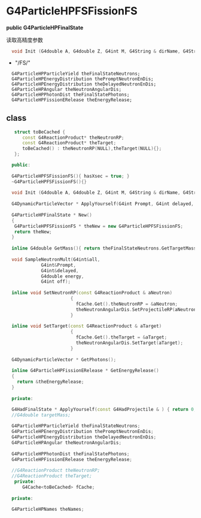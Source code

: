 <!-- G4ParticleHPFSFissionFS.md --- 
;; 
;; Description: 
;; Author: Hongyi Wu(吴鸿毅)
;; Email: wuhongyi@qq.com 
;; Created: 日 9月  2 10:44:23 2018 (+0800)
;; Last-Updated: 日 9月  2 11:07:45 2018 (+0800)
;;           By: Hongyi Wu(吴鸿毅)
;;     Update #: 2
;; URL: http://wuhongyi.cn -->

# G4ParticleHPFSFissionFS

**public G4ParticleHPFinalState**

读取高精度参数

```cpp
  void Init (G4double A, G4double Z, G4int M, G4String & dirName, G4String & aFSType, G4ParticleDefinition*);
```

- "/FS/"

```
  G4ParticleHPParticleYield theFinalStateNeutrons;
  G4ParticleHPEnergyDistribution thePromptNeutronEnDis;
  G4ParticleHPEnergyDistribution theDelayedNeutronEnDis;
  G4ParticleHPAngular theNeutronAngularDis;
  G4ParticleHPPhotonDist theFinalStatePhotons;
  G4ParticleHPFissionERelease theEnergyRelease;
```


## class

```cpp
   struct toBeCached {
      const G4ReactionProduct* theNeutronRP;
      const G4ReactionProduct* theTarget;
      toBeCached() : theNeutronRP(NULL),theTarget(NULL){};
   };

  public:
  
  G4ParticleHPFSFissionFS(){ hasXsec = true; }
  ~G4ParticleHPFSFissionFS(){}
  
  void Init (G4double A, G4double Z, G4int M, G4String & dirName, G4String & aFSType, G4ParticleDefinition*);
  
  G4DynamicParticleVector * ApplyYourself(G4int Prompt, G4int delayed, G4double *decayconst);
  
  G4ParticleHPFinalState * New() 
  {
   G4ParticleHPFSFissionFS * theNew = new G4ParticleHPFSFissionFS;
   return theNew;
  }
  
  inline G4double GetMass(){ return theFinalStateNeutrons.GetTargetMass(); }
  
  void SampleNeutronMult(G4int&all, 
	  		 G4int&Prompt, 
			 G4int&delayed, 
			 G4double energy,
			 G4int off);
						 
  inline void SetNeutronRP(const G4ReactionProduct & aNeutron)
                        { 
                          fCache.Get().theNeutronRP = &aNeutron; 
                          theNeutronAngularDis.SetProjectileRP(aNeutron);
                        }
  
  inline void SetTarget(const G4ReactionProduct & aTarget)
                        { 
                          fCache.Get().theTarget = &aTarget; 
                          theNeutronAngularDis.SetTarget(aTarget);
                        }
    
  G4DynamicParticleVector * GetPhotons();
  
  inline G4ParticleHPFissionERelease * GetEnergyRelease()
  {
    return &theEnergyRelease;
  }
  
  private:

  G4HadFinalState * ApplyYourself(const G4HadProjectile & ) { return 0; }  
  //G4double targetMass;
  
  G4ParticleHPParticleYield theFinalStateNeutrons;
  G4ParticleHPEnergyDistribution thePromptNeutronEnDis;
  G4ParticleHPEnergyDistribution theDelayedNeutronEnDis;
  G4ParticleHPAngular theNeutronAngularDis;
  
  G4ParticleHPPhotonDist theFinalStatePhotons;
  G4ParticleHPFissionERelease theEnergyRelease;
  
  //G4ReactionProduct theNeutronRP;
  //G4ReactionProduct theTarget;
   private:
      G4Cache<toBeCached> fCache;
  
  private:
  
  G4ParticleHPNames theNames;
```

<!-- G4ParticleHPFSFissionFS.md ends here -->
